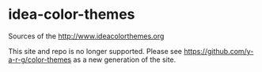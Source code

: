 idea-color-themes
=================

Sources of the http://www.ideacolorthemes.org

This site and repo is no longer supported. Please see https://github.com/y-a-r-g/color-themes as a new generation of the site.
